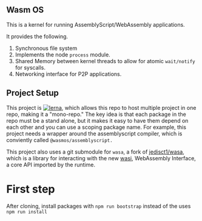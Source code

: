 ## Wasm OS

This is a kernel for running AssemblyScript/WebAssembly applications.

It provides the following.

1. Synchronous file system
1. Implements the node `process` module.
1. Shared Memory between kernel threads to allow for atomic `wait/notify` for syscalls.
1. Networking interface for P2P applications.

## Project Setup

This project is [![lerna](https://img.shields.io/badge/maintained%20with-lerna-cc00ff.svg)](https://lernajs.io/), which allows this repo to host multiple project in one repo, making it a "mono-repo." The key idea is that each package in the repo must be a stand alone, but it makes it easy to have them depend on each other and you can use a scoping package name. For example, this project needs a wrapper around the assemblyscript compiler, which is conviently called `@wasmos/assemblyscript.`

This project also uses a git submodule for `wasa`, a fork of [jedisct1/wasa](https://github.com/jedisct1/wasa), which is a library for interacting with the new [wasi](https://hacks.mozilla.org/2019/03/standardizing-wasi-a-webassembly-system-interface/), WebAssembly Interface, a core API imported by the runtime.

# First step

After cloning, install packages with `npm run bootstrap` instead of the uses `npm run install`
